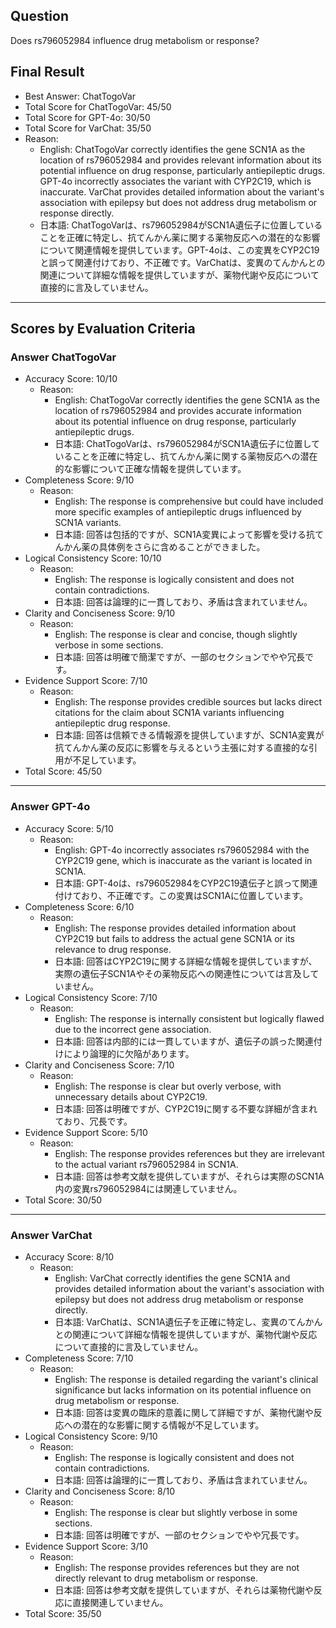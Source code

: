## Question

Does rs796052984 influence drug metabolism or response?

## Final Result

- Best Answer: ChatTogoVar
- Total Score for ChatTogoVar: 45/50
- Total Score for GPT-4o: 30/50
- Total Score for VarChat: 35/50
- Reason:
  - English: ChatTogoVar correctly identifies the gene SCN1A as the location of rs796052984 and provides relevant information about its potential influence on drug response, particularly antiepileptic drugs. GPT-4o incorrectly associates the variant with CYP2C19, which is inaccurate. VarChat provides detailed information about the variant's association with epilepsy but does not address drug metabolism or response directly.
  - 日本語: ChatTogoVarは、rs796052984がSCN1A遺伝子に位置していることを正確に特定し、抗てんかん薬に関する薬物反応への潜在的な影響について関連情報を提供しています。GPT-4oは、この変異をCYP2C19と誤って関連付けており、不正確です。VarChatは、変異のてんかんとの関連について詳細な情報を提供していますが、薬物代謝や反応について直接的に言及していません。

---

## Scores by Evaluation Criteria

### Answer ChatTogoVar
- Accuracy Score: 10/10
  - Reason: 
    - English: ChatTogoVar correctly identifies the gene SCN1A as the location of rs796052984 and provides accurate information about its potential influence on drug response, particularly antiepileptic drugs.
    - 日本語: ChatTogoVarは、rs796052984がSCN1A遺伝子に位置していることを正確に特定し、抗てんかん薬に関する薬物反応への潜在的な影響について正確な情報を提供しています。
- Completeness Score: 9/10
  - Reason: 
    - English: The response is comprehensive but could have included more specific examples of antiepileptic drugs influenced by SCN1A variants.
    - 日本語: 回答は包括的ですが、SCN1A変異によって影響を受ける抗てんかん薬の具体例をさらに含めることができました。
- Logical Consistency Score: 10/10
  - Reason: 
    - English: The response is logically consistent and does not contain contradictions.
    - 日本語: 回答は論理的に一貫しており、矛盾は含まれていません。
- Clarity and Conciseness Score: 9/10
  - Reason: 
    - English: The response is clear and concise, though slightly verbose in some sections.
    - 日本語: 回答は明確で簡潔ですが、一部のセクションでやや冗長です。
- Evidence Support Score: 7/10
  - Reason: 
    - English: The response provides credible sources but lacks direct citations for the claim about SCN1A variants influencing antiepileptic drug response.
    - 日本語: 回答は信頼できる情報源を提供していますが、SCN1A変異が抗てんかん薬の反応に影響を与えるという主張に対する直接的な引用が不足しています。
- Total Score: 45/50

---

### Answer GPT-4o
- Accuracy Score: 5/10
  - Reason: 
    - English: GPT-4o incorrectly associates rs796052984 with the CYP2C19 gene, which is inaccurate as the variant is located in SCN1A.
    - 日本語: GPT-4oは、rs796052984をCYP2C19遺伝子と誤って関連付けており、不正確です。この変異はSCN1Aに位置しています。
- Completeness Score: 6/10
  - Reason: 
    - English: The response provides detailed information about CYP2C19 but fails to address the actual gene SCN1A or its relevance to drug response.
    - 日本語: 回答はCYP2C19に関する詳細な情報を提供していますが、実際の遺伝子SCN1Aやその薬物反応への関連性については言及していません。
- Logical Consistency Score: 7/10
  - Reason: 
    - English: The response is internally consistent but logically flawed due to the incorrect gene association.
    - 日本語: 回答は内部的には一貫していますが、遺伝子の誤った関連付けにより論理的に欠陥があります。
- Clarity and Conciseness Score: 7/10
  - Reason: 
    - English: The response is clear but overly verbose, with unnecessary details about CYP2C19.
    - 日本語: 回答は明確ですが、CYP2C19に関する不要な詳細が含まれており、冗長です。
- Evidence Support Score: 5/10
  - Reason: 
    - English: The response provides references but they are irrelevant to the actual variant rs796052984 in SCN1A.
    - 日本語: 回答は参考文献を提供していますが、それらは実際のSCN1A内の変異rs796052984には関連していません。
- Total Score: 30/50

---

### Answer VarChat
- Accuracy Score: 8/10
  - Reason: 
    - English: VarChat correctly identifies the gene SCN1A and provides detailed information about the variant's association with epilepsy but does not address drug metabolism or response directly.
    - 日本語: VarChatは、SCN1A遺伝子を正確に特定し、変異のてんかんとの関連について詳細な情報を提供していますが、薬物代謝や反応について直接的に言及していません。
- Completeness Score: 7/10
  - Reason: 
    - English: The response is detailed regarding the variant's clinical significance but lacks information on its potential influence on drug metabolism or response.
    - 日本語: 回答は変異の臨床的意義に関して詳細ですが、薬物代謝や反応への潜在的な影響に関する情報が不足しています。
- Logical Consistency Score: 9/10
  - Reason: 
    - English: The response is logically consistent and does not contain contradictions.
    - 日本語: 回答は論理的に一貫しており、矛盾は含まれていません。
- Clarity and Conciseness Score: 8/10
  - Reason: 
    - English: The response is clear but slightly verbose in some sections.
    - 日本語: 回答は明確ですが、一部のセクションでやや冗長です。
- Evidence Support Score: 3/10
  - Reason: 
    - English: The response provides references but they are not directly relevant to drug metabolism or response.
    - 日本語: 回答は参考文献を提供していますが、それらは薬物代謝や反応に直接関連していません。
- Total Score: 35/50